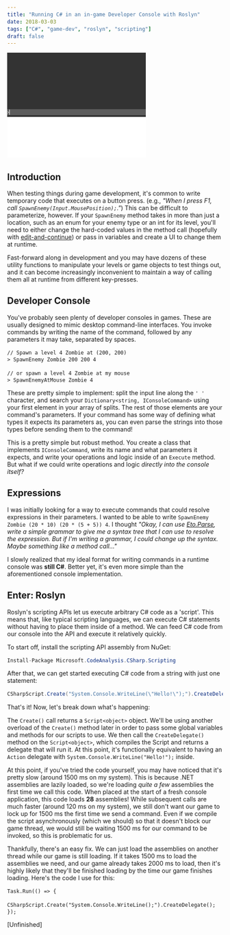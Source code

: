 ```yaml
---
title: "Running C# in an in-game Developer Console with Roslyn"
date: 2018-03-03
tags: ["C#", "game-dev", "roslyn", "scripting"]
draft: false
---
```


![Example image](/images/console_anim.gif#center-border)

## Introduction

When testing things during game development, it's common to write temporary code that executes on a button press. (e.g., _"When I press F1, call ```SpawnEnemy(Input.MousePosition);```."_) This can be difficult to parameterize, however. If your ```SpawnEnemy``` method takes in more than just a location, such as an enum for your enemy type or an int for its level, you'll need to either change the hard-coded values in the method call (hopefully with [edit-and-continue](https://www.youtube.com/watch?v=mfJEug3Y8ss)) or pass in variables and create a UI to change them at runtime. 

Fast-forward along in development and you may have dozens of these utility functions to manipulate your levels or game objects to test things out, and it can become increasingly inconvenient to maintain a way of calling them all at runtime from different key-presses.

## Developer Console

You've probably seen plenty of developer consoles in games. These are usually designed to mimic desktop command-line interfaces. You invoke commands by writing the name of the command, followed by any parameters it may take, separated by spaces.

```
// Spawn a level 4 Zombie at (200, 200)
> SpawnEnemy Zombie 200 200 4

// or spawn a level 4 Zombie at my mouse
> SpawnEnemyAtMouse Zombie 4
``` 

These are pretty simple to implement: split the input line along the ```' '``` character, and search your ```Dictionary<string, IConsoleCommand>``` using your first element in your array of splits. The rest of those elements are your command's parameters. If your command has some way of defining what types it expects its parameters as, you can even parse the strings into those types before sending them to the command! 

This is a pretty simple but robust method. You create a class that implements ```IConsoleCommand```, write its name and what parameters it expects, and write your operations and logic inside of an ```Execute``` method. But what if we could write operations and logic _directly into the console itself?_

## Expressions

I was initially looking for a way to execute commands that could resolve expressions in their parameters. I wanted to be able to write ```SpawnEnemy Zombie (20 * 10) (20 * (5 + 5)) 4```. I thought _"Okay, I can use [Eto.Parse](https://github.com/picoe/Eto.Parse), write a simple grammar to give me a syntax tree that I can use to resolve the expression. But if I'm writing a grammar, I could change up the syntax. Maybe something like a method call..."_

I slowly realized that my ideal format for writing commands in a runtime console was **still C#**. Better yet, it's even more simple than the aforementioned console implementation. 

## Enter: Roslyn

Roslyn's scripting APIs let us execute arbitrary C# code as a 'script'. This means that, like typical scripting languages, we can execute C# statements without having to place them inside of a method. We can feed C# code from our console into the API and execute it relatively quickly.

To start off, install the scripting API assembly from NuGet:

```C#
Install-Package Microsoft.CodeAnalysis.CSharp.Scripting
```

After that, we can get started executing C# code from a string with just one statement:

```C#
CSharpScript.Create("System.Console.WriteLine(\"Hello!\");").CreateDelegate().Invoke();
```

That's it! Now, let's break down what's happening:

The ```Create()``` call returns a ```Script<object>``` object. We'll be using another overload of the ```Create()``` method later in order to pass some global variables and methods for our scripts to use. We then call the ```CreateDelegate()``` method on the ```Script<object>```, which compiles the Script and returns a delegate that will run it. At this point, it's functionally equivalent to having an ```Action``` delegate with ```System.Console.WriteLine("Hello!");``` inside.

At this point, if you've tried the code yourself, you may have noticed that it's pretty slow (around 1500 ms on my system). This is because .NET assemblies are lazily loaded, so we're loading _quite a few_ assemblies the first time we call this code. When placed at the start of a fresh console application, this code loads **28** assemblies! While subsequent calls are much faster (around 120 ms on my system), we still don't want our game to lock up for 1500 ms the first time we send a command. Even if we compile the script asynchronously (which we should) so that it doesn't block our game thread, we would still be waiting 1500 ms for our command to be invoked, so this is problematic for us.

Thankfully, there's an easy fix. We can just load the assemblies on another thread while our game is still loading. If it takes 1500 ms to load the assemblies we need, and our game already takes 2000 ms to load, then it's highly likely that they'll be finished loading by the time our game finishes loading. Here's the code I use for this:

```
Task.Run(() => {
	CSharpScript.Create("System.Console.WriteLine();").CreateDelegate();
});
```

[Unfinished]